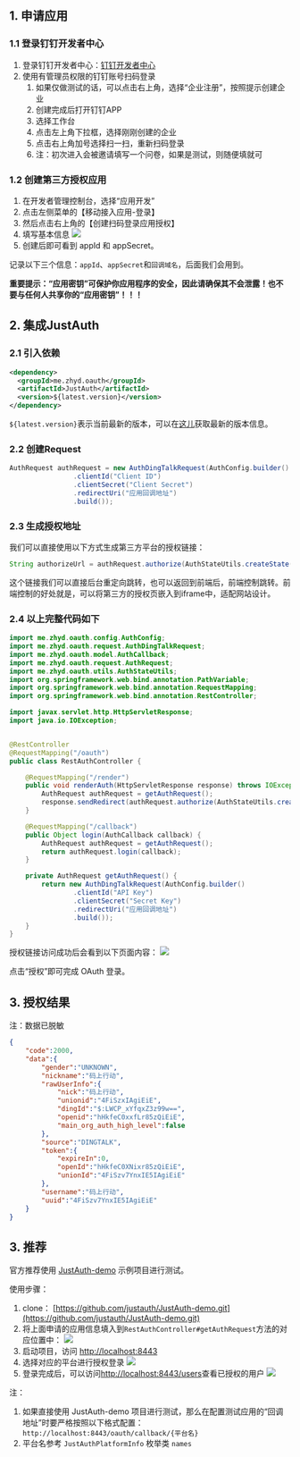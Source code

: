 ## 1. 申请应用

### 1.1 登录钉钉开发者中心

1. 登录钉钉开发者中心：[钉钉开发者中心](https://open-dev.dingtalk.com/)
2. 使用有管理员权限的钉钉账号扫码登录
    1. 如果仅做测试的话，可以点击右上角，选择“企业注册”，按照提示创建企业
    2. 创建完成后打开钉钉APP
    3. 选择工作台
    4. 点击左上角下拉框，选择刚刚创建的企业
    5. 点击右上角加号选择扫一扫，重新扫码登录
    6. 注：初次进入会被邀请填写一个问卷，如果是测试，则随便填就可


### 1.2 创建第三方授权应用

1. 在开发者管理控制台，选择“应用开发”
2. 点击左侧菜单的【移动接入应用-登录】
3. 然后点击右上角的【创建扫码登录应用授权】
4. 填写基本信息
![](doc/media/oauth/a6f3f46b.png)
5. 创建后即可看到 appId 和 appSecret。


记录以下三个信息：`appId`、`appSecret`和`回调域名`，后面我们会用到。

**重要提示：“应用密钥”可保护你应用程序的安全，因此请确保其不会泄露！也不要与任何人共享你的“应用密钥”！！！**

## 2. 集成JustAuth

### 2.1 引入依赖

```xml
<dependency>
  <groupId>me.zhyd.oauth</groupId>
  <artifactId>JustAuth</artifactId>
  <version>${latest.version}</version>
</dependency>
```

`${latest.version}`表示当前最新的版本，可以在[这儿](https://github.com/justauth/JustAuth/releases)获取最新的版本信息。

### 2.2 创建Request

```java
AuthRequest authRequest = new AuthDingTalkRequest(AuthConfig.builder()
                .clientId("Client ID")
                .clientSecret("Client Secret")
                .redirectUri("应用回调地址")
                .build());
```

### 2.3 生成授权地址

我们可以直接使用以下方式生成第三方平台的授权链接：
```java
String authorizeUrl = authRequest.authorize(AuthStateUtils.createState());
```
这个链接我们可以直接后台重定向跳转，也可以返回到前端后，前端控制跳转。前端控制的好处就是，可以将第三方的授权页嵌入到iframe中，适配网站设计。


### 2.4 以上完整代码如下

```java
import me.zhyd.oauth.config.AuthConfig;
import me.zhyd.oauth.request.AuthDingTalkRequest;
import me.zhyd.oauth.model.AuthCallback;
import me.zhyd.oauth.request.AuthRequest;
import me.zhyd.oauth.utils.AuthStateUtils;
import org.springframework.web.bind.annotation.PathVariable;
import org.springframework.web.bind.annotation.RequestMapping;
import org.springframework.web.bind.annotation.RestController;

import javax.servlet.http.HttpServletResponse;
import java.io.IOException;


@RestController
@RequestMapping("/oauth")
public class RestAuthController {

    @RequestMapping("/render")
    public void renderAuth(HttpServletResponse response) throws IOException {
        AuthRequest authRequest = getAuthRequest();
        response.sendRedirect(authRequest.authorize(AuthStateUtils.createState()));
    }

    @RequestMapping("/callback")
    public Object login(AuthCallback callback) {
        AuthRequest authRequest = getAuthRequest();
        return authRequest.login(callback);
    }

    private AuthRequest getAuthRequest() {
        return new AuthDingTalkRequest(AuthConfig.builder()
                .clientId("API Key")
                .clientSecret("Secret Key")
                .redirectUri("应用回调地址")
                .build());
    }
}
```
授权链接访问成功后会看到以下页面内容：
![](doc/media/oauth/5baf57ea.png)  

点击“授权”即可完成 OAuth 登录。

## 3. 授权结果

注：数据已脱敏

```json
{
    "code":2000,
    "data":{
        "gender":"UNKNOWN",
        "nickname":"码上行动",
        "rawUserInfo":{
            "nick":"码上行动",
            "unionid":"4FiSzxIAgiEiE",
            "dingId":"$:LWCP_xYfqxZ3z99w==",
            "openid":"hHkfeC0xxfLr85zQiEiE",
            "main_org_auth_high_level":false
        },
        "source":"DINGTALK",
        "token":{
            "expireIn":0,
            "openId":"hHkfeC0XNixr85zQiEiE",
            "unionId":"4FiSzv7YnxIE5IAgiEiE"
        },
        "username":"码上行动",
        "uuid":"4FiSzv7YnxIE5IAgiEiE"
    }
}

```

## 3. 推荐

官方推荐使用 [JustAuth-demo](https://github.com/justauth/JustAuth-demo) 示例项目进行测试。

使用步骤：
1. clone： [https://github.com/justauth/JustAuth-demo.git](https://github.com/justauth/JustAuth-demo.git)
2. 将上面申请的应用信息填入到`RestAuthController#getAuthRequest`方法的对应位置中：
![](doc/media/oauth/e1a40945.png)
3. 启动项目，访问 [http://localhost:8443](http://localhost:8443)
4. 选择对应的平台进行授权登录
![](doc/media/oauth/da2bc692.png)
5. 登录完成后，可以访问[http://localhost:8443/users](http://localhost:8443/users)查看已授权的用户
![](doc/media/oauth/dbe6bcae.png)

注：
1. 如果直接使用 JustAuth-demo 项目进行测试，那么在配置测试应用的“回调地址”时要严格按照以下格式配置：`http://localhost:8443/oauth/callback/{平台名}`
2. 平台名参考 `JustAuthPlatformInfo` 枚举类 `names`


